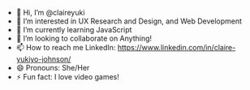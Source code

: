 - 👋 Hi, I’m @claireyuki
- 👀 I’m interested in UX Research and Design, and Web Development 
- 🌱 I’m currently learning JavaScript
- 💞️ I’m looking to collaborate on Anything!
- 📫 How to reach me LinkedIn:  https://www.linkedin.com/in/claire-yukiyo-johnson/ 
 - 😄 Pronouns: She/Her
- ⚡ Fun fact: I love video games!

<!---
claireyuki/claireyuki is a ✨ special ✨ repository because its `README.md` (this file) appears on your GitHub profile.
You can click the Preview link to take a look at your changes.
--->
